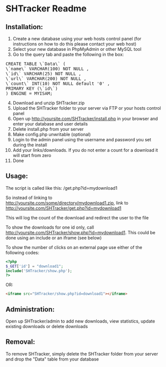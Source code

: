 SHTracker Readme
================

Installation:
-------------

1. Create a new database using your web hosts control panel (for instructions on how to do this please contact your web host)
2. Select your new database in PhpMyAdmin or other MySQL tool
3. Go to the query tab and paste the following in the box:
<pre>CREATE TABLE \`Data\` (
\`name\` VARCHAR(100) NOT NULL ,
\`id\` VARCHAR(25) NOT NULL ,
\`url\` VARCHAR(200) NOT NULL ,
\`count\` INT(10) NOT NULL default '0' ,
PRIMARY KEY (\`id\`)
) ENGINE = MYISAM;</pre> 
4. Download and unzip SHTracker.zip  
5. Upload the SHTracker folder to your server via FTP or your hosts control panel 
6. Open up http://yoursite.com/SHTracker/install.php in your browser and enter your database and user details  
7. Delete install.php from your server
8. Make config.php unwritable (optional)
9. Login to the admin panel using the username and password you set during the install  
10. Add your links/downloads. If you do not enter a count for a download it will start from zero  
11. Done

Usage:
------

The script is called like this: /get.php?id=mydownload1

So instead of linking to http://yoursite.com/some/directory/mydownload1.zip, link to http://yoursite.com/SHTracker/get.php?id=mydownload1

This will log the count of the download and redirect the user to the file

To show the downloads for one id only, call http://yoursite.com/SHTracker/show.php?id=mydownload1. This could be done using an include or an iframe (see below)

To show the number of clicks on an external page use either of the following codes:

```php
<?php
$_GET['id'] = "download1";
include('SHTracker/show.php');
?>
```

OR:

```html
<iframe src="SHTracker/show.php?id=download1"></iframe>
```

Administration:
---------------

Open up SHTracker/admin to add new downloads, view statistics, update existing downloads or delete downloads

Removal:
--------

To remove SHTracker, simply delete the SHTracker folder from your server and drop the "Data" table from your database

